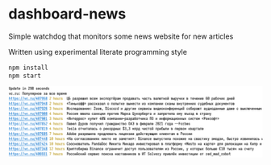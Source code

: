 # dashboard-news

Simple watchdog that monitors some news website for new articles

Written using experimental literate programming style

    npm install
    npm start

![](img.png)
